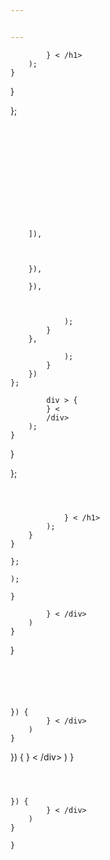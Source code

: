 ```yaml
---


---
```


>
>



            } < /h1>
        );
    }
}

};
```












    ]),



    }),

    }),



            );
        }
    },

            );
        }
    })
};
```




            div > {
            } <
            /div>
        );
    }
}

};
```



            } < /h1>
        );
    }
}

};

);
```


    }

            } < /div>
        )
    }
}
```





}) {
        } < /div>
    )
}
```


}) {
        } < /div>
    )
}

```



}) {
        } < /div>
    )
}

}

```
